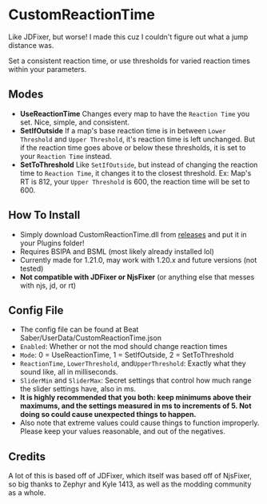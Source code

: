﻿# CustomReactionTime

Like JDFixer, but worse! I made this cuz I couldn't figure out what a jump distance was.

Set a consistent reaction time, or use thresholds for varied reaction times within your parameters.

## Modes
- **UseReactionTime**
Changes every map to have the `Reaction Time` you set. Nice, simple, and consistent.
- **SetIfOutside**
If a map's base reaction time is in between `Lower Threshold` and `Upper Threshold`, it's reaction time is left unchanged. But if the reaction time goes above or below these thresholds, it is set to your `Reaction Time` instead.
- **SetToThreshold**
Like `SetIfOutside`, but instead of changing the reaction time to `Reaction Time`, it changes it to the closest threshold. Ex: Map's RT is 812, your `Upper Threshold` is 600, the reaction time will be set to 600.

## How To Install
- Simply download CustomReactionTime.dll from [releases](https://github.com/BlqzingIce/CustomReactionTime/releases) and put it in your Plugins folder!
- Requires BSIPA and BSML (most likely already installed lol)
- Currently made for 1.21.0, may work with 1.20.x and future versions (not tested)
- **Not compatible with JDFixer or NjsFixer** (or anything else that messes with njs, jd, or rt)

## Config File
- The config file can be found at Beat Saber/UserData/CustomReactionTime.json
- `Enabled`: Whether or not the mod should change reaction times
- `Mode`: 0 = UseReactionTime, 1 = SetIfOutside, 2 = SetToThreshold
- `ReactionTime`, `LowerThreshold`, and`UpperThreshold`: Exactly what they sound like, all in milliseconds.
- `SliderMin` and `SliderMax`: Secret settings that control how much range the slider settings have, also in ms.
- **It is highly recommended that you both: keep minimums above their maximums, and the settings measured in ms to increments of 5. Not doing so could cause unexpected things to happen.**
-  Also note that extreme values could cause things to function improperly. Please keep your values reasonable, and out of the negatives.

## Credits
A lot of this is based off of JDFixer, which itself was based off of NjsFixer, so big thanks to Zephyr and Kyle 1413, as well as the modding community as a whole.
